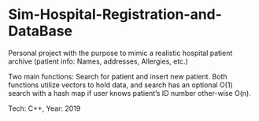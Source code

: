 # Sim-Hospital-Registration-and-DataBase
Personal project with the purpose to mimic a realistic hospital patient archive (patient info: Names, addresses, Allergies, etc.)

Two main functions: Search for patient and insert new patient. Both functions utilize vectors to hold data, and search has an optional O(1) search with a hash map if user knows patient’s ID number other-wise O(n).

Tech: C++, Year: 2019
